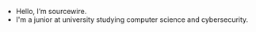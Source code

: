 - Hello, I’m sourcewire.
- I'm a junior at university studying computer science and cybersecurity.

<!---
preston-hodl/preston-hodl is a ✨ special ✨ repository because its `README.md` (this file) appears on your GitHub profile.
You can click the Preview link to take a look at your changes.
--->
